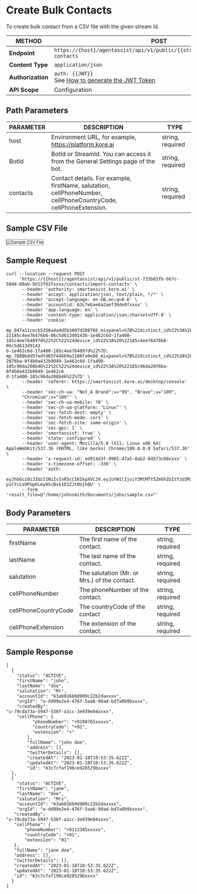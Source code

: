 # Create Bulk Contacts

To create bulk contact from a CSV file with the given stream Id.

| **METHOD**       | **POST**                                                          |
|--------------|---------------------------------------------------------------|
| **Endpoint**     | `https://{host}/agentassist/api/v1/public/{{streamId}}/contacts/import-contacts` |
| **Content Type** | `application/json`                                           |
| **Authorization**| `auth: {{JWT}}` <br>See [How to generate the JWT Token](../automation/api-introduction.md#generating-the-jwt-token) |
| **API Scope**    | Configuration                                                 |

## Path Parameters

| **PARAMETER** | **DESCRIPTION** | **TYPE**     |
|-----------|-------------|----------|
| host      | Environment URL, for example, https://platform.kore.ai | string, required |
| BotId     | BotId or StreamId. You can access it from the General Settings page of the bot. | string, required |
| contacts  | Contact details. For example, firstName, salutation, cellPhoneNumber, cellPhoneCountryCode, cellPhoneExtension. | string, required |

## Sample CSV File

<img src="../images/sample-csv-file.png" alt="Sample CSV File" title="Sample CSV File" style="border: 1px solid gray; zoom:80%;">

## Sample Request

```
curl --location --request POST
     'https://{{host}}/agentassist/api/v1/public/st-733b03fb-667c-58d4-89ab-9d13f63fxxxx/contacts/import-contacts' \
      --header 'authority: smartassist.kore.ai' \
      --header 'accept: application/json, text/plain, */*' \
      --header 'accept-language: en-GB,en;q=0.6' \
      --header 'accountid: 63c7ebae6a2aef36de8fxxxx' \
      --header 'app-language: en' \
      --header 'content-type: application/json;charset=UTF-8' \
      --header 'cookie:
      mp_047a11cecb5356a4a4d5b3807d280766_mixpanel=%7B%22distinct_id%22%3A%20%
22185c4ee76476b6-06c5d613d9143b-1e462c6d-1fa400-185c4ee764897d%22%2C%22%24device_id%22%3A%20%22185c4ee76476b6-06c5d613d9143
b-1e462c6d-1fa400-185c4ee764897d%22%7D; mp_7888bdd5fedfd65f44bb9a3100fa9e80_mixpanel=%7B%22distinct_id%22%3A%20%22185c96da
2076ba-0f4b0a432b9049-1e462c6d-1fa400-185c96da208b46%22%2C%22%24device_id%22%3A%20%22185c96da2076ba-0f4b0a432b9049-1e462c6
d-1fa400-185c96da208b46%22%7D' \
      --header 'referer: https://smartassist.kore.ai/desktop/console' \
      --header 'sec-ch-ua: "Not_A Brand";v="99", "Brave";v="109", 
      "Chromium";v="109"' \
      --header 'sec-ch-ua-mobile: ?0' \
      --header 'sec-ch-ua-platform: "Linux"' \
      --header 'sec-fetch-dest: empty' \
      --header 'sec-fetch-mode: cors' \
      --header 'sec-fetch-site: same-origin' \
      --header 'sec-gpc: 1' \
      --header 'smartassist: true' \
      --header 'state: configured' \
      --header 'user-agent: Mozilla/5.0 (X11; Linux x86_64) AppleWebKit/537.36 (KHTML, like Gecko) Chrome/109.0.0.0 Safari/537.36' \
      --header 'x-request-id: ed914d3f-9985-47a5-8ab2-84573c68xxxx' \
      --header 'x-timezone-offset: -330' \
      --header 'auth: 
      eyJhbGciOiJIUzI1NiIsInR5cCI6IkpXVCJ9.eyJuYW1lIjoiY3MtMTY5ZmVhZGItYzU3Mi01NTZlLWEzODYtNjgxNmMxNzM3YzQ2In0.3hb7YvEv3W
piCYcLo9PUpKLmy05cBvk1D1ZJt0UjhQU' \
      --form 'result_file=@"/home/johnsmith/Documents/john/sample.csv"'
```

## Body Parameters

| **PARAMETER**            | **DESCRIPTION**                            | **TYPE**           |
|----------------------|----------------------------------------|----------------|
| firstName            | The first name of the contact.         | string, required |
| lastName             | The last name of the contact.          | string, required |
| salutation           | The salutation (Mr. or Mrs.) of the contact. | string, required |
| cellPhoneNumber      | The phoneNumber of the contact.       | string, required |
| cellPhoneCountryCode| The countryCode of the contact        | string, required |
| cellPhoneExtension  | The extension of the contact.          | string, required |

## Sample Response

```
[
  {
    "status": "ACTIVE",
    "firstName": "john",
    "lastName": "doe",
    "salutation": "Mr",
    "accountId": "63ab016b0d909c22b2daxxxx",
    "orgId": "o-dd99e2e4-476f-5aa6-90ad-bd7a0b9bxxxx",
    "createdBy":
"u-79cda73a-5947-536f-a1cc-3e939e84xxxx",
    "cellPhone": {
          "phoneNumber": "+9198765xxxxx",
          "countryCode": "+91",
          "extension": "+"
        },
        "fullName": "john doe",
        "address": [],
        "twitterDetails": [],
        "createdAt": "2023-01-18T10:53:35.622Z",
        "updatedAt": "2023-01-18T10:53:35.622Z",
        "id": "63c7cfaf196ce928529bxxxx"
  },
  {
    "status": "ACTIVE",
    "firstName": "jane",
    "lastName": "doe",
    "salutation": "Mrs",
    "accountId": "63ab016b0d909c22b2daxxxx",
    "orgId": "o-dd99e2e4-476f-5aa6-90ad-bd7a0b9bxxxx",
   "createdBy":
"u-79cda73a-5947-536f-a1cc-3e939e84xxxx",
   "cellPhone": {
       "phoneNumber": "+9112345xxxxx",
       "countryCode": "+91",
       "extension": "91"
   },
   "fullName": "jane doe",
   "address": [],
   "twitterDetails": [],
   "createdAt": "2023-01-18T10:53:35.622Z",
   "updatedAt": "2023-01-18T10:53:35.622Z",
   "id": "63c7cfaf196ce928529bxxxx"
  }
]
```
